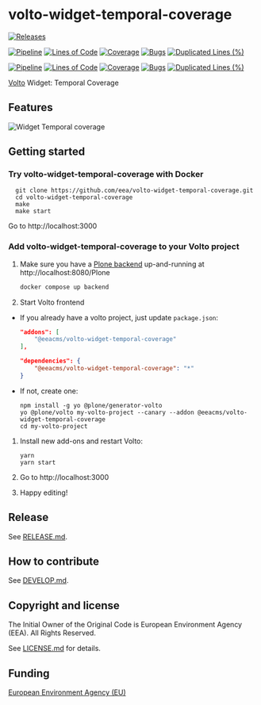 # volto-widget-temporal-coverage

[![Releases](https://img.shields.io/github/v/release/eea/volto-widget-temporal-coverage)](https://github.com/eea/volto-widget-temporal-coverage/releases)

[![Pipeline](https://ci.eionet.europa.eu/buildStatus/icon?job=volto-addons%2Fvolto-widget-temporal-coverage%2Fmaster&subject=master)](https://ci.eionet.europa.eu/view/Github/job/volto-addons/job/volto-widget-temporal-coverage/job/master/display/redirect)
[![Lines of Code](https://sonarqube.eea.europa.eu/api/project_badges/measure?project=volto-widget-temporal-coverage-master&metric=ncloc)](https://sonarqube.eea.europa.eu/dashboard?id=volto-widget-temporal-coverage-master)
[![Coverage](https://sonarqube.eea.europa.eu/api/project_badges/measure?project=volto-widget-temporal-coverage-master&metric=coverage)](https://sonarqube.eea.europa.eu/dashboard?id=volto-widget-temporal-coverage-master)
[![Bugs](https://sonarqube.eea.europa.eu/api/project_badges/measure?project=volto-widget-temporal-coverage-master&metric=bugs)](https://sonarqube.eea.europa.eu/dashboard?id=volto-widget-temporal-coverage-master)
[![Duplicated Lines (%)](https://sonarqube.eea.europa.eu/api/project_badges/measure?project=volto-widget-temporal-coverage-master&metric=duplicated_lines_density)](https://sonarqube.eea.europa.eu/dashboard?id=volto-widget-temporal-coverage-master)

[![Pipeline](https://ci.eionet.europa.eu/buildStatus/icon?job=volto-addons%2Fvolto-widget-temporal-coverage%2Fdevelop&subject=develop)](https://ci.eionet.europa.eu/view/Github/job/volto-addons/job/volto-widget-temporal-coverage/job/develop/display/redirect)
[![Lines of Code](https://sonarqube.eea.europa.eu/api/project_badges/measure?project=volto-widget-temporal-coverage-develop&metric=ncloc)](https://sonarqube.eea.europa.eu/dashboard?id=volto-widget-temporal-coverage-develop)
[![Coverage](https://sonarqube.eea.europa.eu/api/project_badges/measure?project=volto-widget-temporal-coverage-develop&metric=coverage)](https://sonarqube.eea.europa.eu/dashboard?id=volto-widget-temporal-coverage-develop)
[![Bugs](https://sonarqube.eea.europa.eu/api/project_badges/measure?project=volto-widget-temporal-coverage-develop&metric=bugs)](https://sonarqube.eea.europa.eu/dashboard?id=volto-widget-temporal-coverage-develop)
[![Duplicated Lines (%)](https://sonarqube.eea.europa.eu/api/project_badges/measure?project=volto-widget-temporal-coverage-develop&metric=duplicated_lines_density)](https://sonarqube.eea.europa.eu/dashboard?id=volto-widget-temporal-coverage-develop)

[Volto](https://github.com/plone/volto) Widget: Temporal Coverage

## Features

![Widget Temporal coverage](https://raw.githubusercontent.com/eea/volto-widget-temporal-coverage/master/docs/volto-widget-temporal-coverage.gif)

## Getting started

### Try volto-widget-temporal-coverage with Docker

      git clone https://github.com/eea/volto-widget-temporal-coverage.git
      cd volto-widget-temporal-coverage
      make
      make start

Go to http://localhost:3000

### Add volto-widget-temporal-coverage to your Volto project

1. Make sure you have a [Plone backend](https://plone.org/download) up-and-running at http://localhost:8080/Plone

   ```Bash
   docker compose up backend
   ```

1. Start Volto frontend

* If you already have a volto project, just update `package.json`:

   ```JSON
   "addons": [
       "@eeacms/volto-widget-temporal-coverage"
   ],

   "dependencies": {
       "@eeacms/volto-widget-temporal-coverage": "*"
   }
   ```

* If not, create one:

   ```
   npm install -g yo @plone/generator-volto
   yo @plone/volto my-volto-project --canary --addon @eeacms/volto-widget-temporal-coverage
   cd my-volto-project
   ```

1. Install new add-ons and restart Volto:

   ```
   yarn
   yarn start
   ```

1. Go to http://localhost:3000

1. Happy editing!

## Release

See [RELEASE.md](https://github.com/eea/volto-widget-temporal-coverage/blob/master/RELEASE.md).

## How to contribute

See [DEVELOP.md](https://github.com/eea/volto-widget-temporal-coverage/blob/master/DEVELOP.md).

## Copyright and license

The Initial Owner of the Original Code is European Environment Agency (EEA).
All Rights Reserved.

See [LICENSE.md](https://github.com/eea/volto-widget-temporal-coverage/blob/master/LICENSE.md) for details.

## Funding

[European Environment Agency (EU)](http://eea.europa.eu)
